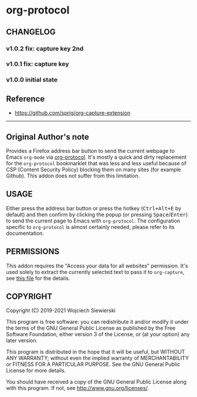 # org-protocol

## CHANGELOG

### v1.0.2 fix: capture key 2nd

### v1.0.1 fix: capture key

### v1.0.0 initial state

## Reference

- https://github.com/sprig/org-capture-extension

---

## Original Author's note

Provides a Firefox address bar button to send the current webpage to Emacs `org-mode` via [org-protocol][1]. It's mostly a quick and dirty replacement for the `org-protocol` bookmarklet that was less and less useful because of CSP (Content Security Policy) blocking them on many sites (for example Github). This addon does not suffer from this limitation.

[1]: https://orgmode.org/worg/org-contrib/org-protocol.html

## USAGE

Either press the address bar button or press the hotkey (<kbd>Ctrl+Alt+E</kbd> by default) and then confirm by clicking the popup (or pressing <kbd>Space</kbd>/<kbd>Enter</kbd>) to send the current page to Emacs with `org-protocol`. The configuration specific to `org-protocol` is almost certainly needed, please refer to its documentation.

## PERMISSIONS

This addon requires the "Access your data for all websites" permission. It's used solely to extract the currently selected text to pass it to `org-capture`, see [this file](https://github.com/vifon/org-protocol-for-firefox/blob/master/content-script.js) for the details.

## COPYRIGHT

Copyright (C) 2019-2021 Wojciech Siewierski

This program is free software: you can redistribute it and/or modify it under the terms of the GNU General Public License as published by the Free Software Foundation, either version 3 of the License, or (at your option) any later version.

This program is distributed in the hope that it will be useful, but WITHOUT ANY WARRANTY; without even the implied warranty of MERCHANTABILITY or FITNESS FOR A PARTICULAR PURPOSE. See the GNU General Public License for more details.

You should have received a copy of the GNU General Public License along with this program. If not, see <http://www.gnu.org/licenses/>.
